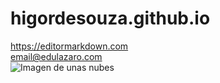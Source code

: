 # higordesouza.github.io
<https://editormarkdown.com> <br>
<email@edulazaro.com> <br>
![Imagen de unas nubes](/img/tutorial/imagen-markdown.webp)
